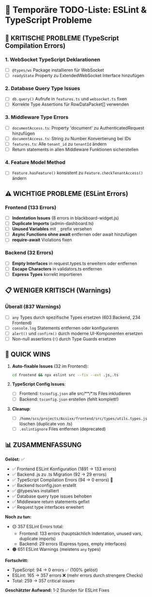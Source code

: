# 🔧 Temporäre TODO-Liste: ESLint & TypeScript Probleme

## 🚨 KRITISCHE PROBLEME (TypeScript Compilation Errors)

### 1. **WebSocket TypeScript Deklarationen**
- [ ] `@types/ws` Package installieren für WebSocket
- [ ] `readyState` Property zu ExtendedWebSocket Interface hinzufügen

### 2. **Database Query Type Issues**
- [ ] `db.query()` Aufrufe in `features.ts` und `websocket.ts` fixen
- [ ] Korrekte Type Assertions für RowDataPacket[] verwenden

### 3. **Middleware Type Errors**
- [ ] `documentAccess.ts`: Property 'document' zu AuthenticatedRequest hinzufügen
- [ ] `documentAccess.ts`: String zu Number Konvertierung bei IDs
- [ ] `features.ts`: Alle `tenant_id` zu `tenantId` ändern
- [ ] Return statements in allen Middleware Funktionen sicherstellen

### 4. **Feature Model Method**
- [ ] `Feature.hasFeature()` konsistent zu `Feature.checkTenantAccess()` ändern

## ⚠️ WICHTIGE PROBLEME (ESLint Errors)

### Frontend (133 Errors)
- [ ] **Indentation Issues** (8 errors in blackboard-widget.js)
- [ ] **Duplicate Imports** (admin-dashboard.ts)
- [ ] **Unused Variables** mit `_` prefix versehen
- [ ] **Async Functions ohne await** entfernen oder await hinzufügen
- [ ] **require-await** Violations fixen

### Backend (32 Errors)
- [ ] **Empty Interfaces** in request.types.ts erweitern oder entfernen
- [ ] **Escape Characters** in validators.ts entfernen
- [ ] **Express Types** korrekt importieren

## 📋 WENIGER KRITISCH (Warnings)

### Überall (837 Warnings)
- [ ] `any` Types durch spezifische Types ersetzen (603 Backend, 234 Frontend)
- [ ] `console.log` Statements entfernen oder konfigurieren
- [ ] `alert()` und `confirm()` durch moderne UI-Komponenten ersetzen
- [ ] Non-null assertions (`!`) durch Type Guards ersetzen

## 🎯 QUICK WINS

1. **Auto-fixable Issues** (32 im Frontend):
   ```bash
   cd frontend && npx eslint src --fix --ext .js,.ts
   ```

2. **TypeScript Config Issues**:
   - [ ] Frontend: `tsconfig.json` alle src/**/*.ts Files inkludieren
   - [ ] Backend: `tsconfig.json` erstellen (fehlt komplett!)

3. **Cleanup**:
   - [ ] `/home/scs/projects/Assixx/frontend/src/types/utils.types.js` löschen (duplicate von .ts)
   - [ ] `.eslintignore` Files entfernen (deprecated)

## 📊 ZUSAMMENFASSUNG

**Gelöst:** ✅
- ✅ Frontend ESLint Konfiguration (1891 → 133 errors)
- ✅ Backend .js zu .ts Migration (92 → 29 errors)
- ✅ TypeScript Compilation Errors (94 → 0 errors) 🎉
- ✅ Backend tsconfig.json erstellt
- ✅ @types/ws installiert
- ✅ Database query type issues behoben
- ✅ Middleware return statements gefixt
- ✅ Request type interfaces erweitert

**Noch zu tun:**
- 🟡 357 ESLint Errors total:
  - Frontend: 133 errors (hauptsächlich Indentation, unused vars, duplicate imports)
  - Backend: 29 errors (Express types, empty interfaces)
- 🟠 651 ESLint Warnings (meistens `any` types)

**Fortschritt:**
- TypeScript: 94 → 0 errors ✅ (100% gelöst)
- ESLint: 165 → 357 errors ❌ (mehr errors durch strengere Checks)
- Total: 259 → 357 critical issues

**Geschätzter Aufwand:** 1-2 Stunden für ESLint Fixes